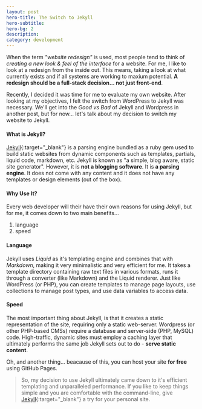 ```yaml
---
layout: post
hero-title: The Switch to Jekyll
hero-subtitle: 
hero-bg: 2
description: 
category: development
---
```


When the term *"website redesign"* is used, most people tend to think of *creating a new look & feel of the interface* for a website. For me, I like to look at a redesign from the inside out. This means, taking a look at what currently exists and if all systems are working to maxium potential. **A redesign should be a full-stack decision... not just front-end**.

Recently, I decided it was time for me to evaluate my own website. After looking at my objectives, I felt the switch from WordPress to Jekyll was necessary. We'll get into the *Good vs Bad* of Jekyll and Wordpress in another post, but for now... let's talk about my decision to switch my website to Jekyll.

#### What is Jekyll?
[Jekyll](https://jekyllrb.com/docs/home){:target="_blank"} is a parsing engine bundled as a ruby gem used to build static websites from dynamic components such as templates, partials, liquid code, markdown, etc. Jekyll is known as "a simple, blog aware, static site generator". However, it is **not a blogging software**. It is **a parsing engine**. It does not come with any content and it does not have any templates or design elements (out of the box).

#### Why Use It?

Every web developer will their have their own reasons for using Jekyll, but for me, it comes down to two main benefits...

1. language
2. speed

#### Language

Jekyll uses *Liquid* as it's templating engine and combines that with *Markdown*, making it very minimalistic and very efficient for me. It takes a template directory containing raw text files in various formats, runs it through a converter (like Markdown) and the Liquid renderer. Just like WordPress (or PHP), you can create templates to manage page layouts, use collections to manage post types, and use data variables to access data.

#### Speed
The most important thing about Jekyll, is that it creates a static representation of the site, requiring only a static web-server. Wordpress (or other PHP-based CMSs) require a database and server-side (PHP, MySQL) code. High-traffic, dynamic sites must employ a caching layer that ultimately performs the same job Jekyll sets out to do - **serve static content**.

Oh, and another thing... beacause of this, you can host your site **for free** using GitHub Pages. 

> So, my decision to use Jekyll ultimately came down to it's efficient templating and unparalleled performance. If you like to keep things simple and you are comfortable with the command-line, give [Jekyll](https://jekyllrb.com/docs/home){:target="_blank"} a try for your personal site.
